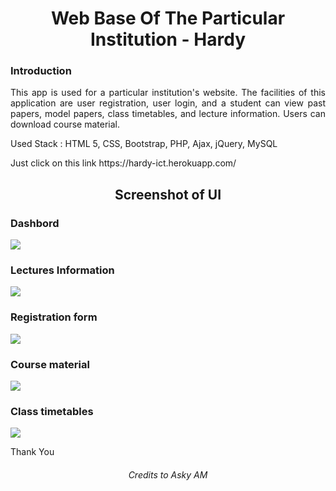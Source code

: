 <h1 align="center">Web Base Of The Particular Institution - Hardy</h1>

### Introduction

<p align="justify">This app is used for a particular institution's website. The facilities of this application are user registration, user login, and a student can view past papers, model papers, class timetables, and lecture information. Users can download course material.</p>

<p>Used Stack : HTML 5, CSS, Bootstrap, PHP, Ajax, jQuery, MySQL</p>

<p>Just click on this link 
https://hardy-ict.herokuapp.com/ </p>

<h2 align="center">Screenshot of UI</h2>

<h3>Dashbord</h3>
<img src="https://user-images.githubusercontent.com/89337309/196198749-80e0192f-a84c-4f99-9c52-014813a99947.PNG">

<h3>Lectures Information</h3>
<img src="https://user-images.githubusercontent.com/89337309/196200436-2255dd8f-4d99-4c9f-bb7d-4e96e01584c6.png">

<h3>Registration form</h3>
<img src="https://user-images.githubusercontent.com/89337309/196199154-7f5b1786-c165-4774-98fc-25d5604cc4cd.png">

<h3>Course material</h3>
<img src="https://user-images.githubusercontent.com/89337309/196199496-7f097844-c8b6-46b5-b4a6-67fbe00fdbe6.png">

<h3>Class timetables</h3>
<img src="https://user-images.githubusercontent.com/89337309/196199718-b69dd9f1-e06d-4cb5-b546-b81f94710140.png">

<p>Thank You</p>

<h6 align="center">Credits to Asky AM</h6>
